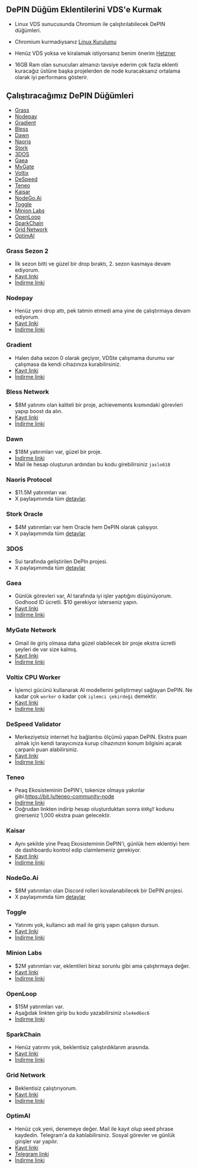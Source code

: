 ## DePIN Düğüm Eklentilerini VDS'e Kurmak
* Linux VDS sunucusunda Chromium ile çalıştırılabilecek DePIN düğümleri.

* Chromium kurmadıysanız [Linux Kurulumu](https://github.com/0xGutso/Linux_Chromium)

* Henüz VDS yoksa ve kiralamak istiyorsanız benim önerim [Hetzner](https://hetzner.cloud/?ref=mAtOQt0C0yN0)

* 16GB Ram olan sunucuları almanızı tavsiye ederim çok fazla eklenti kuracağız üstüne başka projelerden de node kuracaksanız ortalama olarak iyi performans gösterir.

## Çalıştıracağımız DePIN Düğümleri

- [Grass](https://github.com/0xGutso/Depins/blob/main/README.md#grass-sezon-2) 
- [Nodepay](https://github.com/0xGutso/Depins/blob/main/README.md#nodepay)
- [Gradient](https://github.com/0xGutso/Depins/blob/main/README.md#gradient)
- [Bless](https://github.com/0xGutso/Depins/blob/main/README.md#bless-network)
- [Dawn](https://github.com/0xGutso/Depins/blob/main/README.md#dawn)
- [Naoris](https://github.com/0xGutso/Depins/blob/main/README.md#naoris-protocol)
- [Stork](https://github.com/0xGutso/Depins/blob/main/README.md#stork-oracle)
- [3DOS](https://github.com/0xGutso/Depins/blob/main/README.md#3dos)
- [Gaea](https://github.com/0xGutso/Depins/blob/main/README.md#gaea)
- [MyGate](https://github.com/0xGutso/Depins/blob/main/README.md#mygate-network)
- [Voltix](https://github.com/0xGutso/Depins/blob/main/README.md#voltix-cpu-worker)
- [DeSpeed](https://github.com/0xGutso/Depins/blob/main/README.md#despeed-validator)
- [Teneo](https://github.com/0xGutso/Depins/blob/main/README.md#teneo)
- [Kaisar](https://github.com/0xGutso/Depins/blob/main/README.md#kaisar)
- [NodeGo.Ai](https://github.com/0xGutso/Depins/blob/main/README.md#nodegoai)
- [Toggle](https://github.com/0xGutso/Depins/blob/main/README.md#toggle)
- [Minion Labs](https://github.com/0xGutso/Depins/blob/main/README.md#minion-labs)
- [OpenLoop](https://github.com/0xGutso/Depins/blob/main/README.md#openloop)
- [SparkChain](https://github.com/0xGutso/Depins/blob/main/README.md#sparkchain)
- [Grid Network](https://github.com/0xGutso/Depins/blob/main/README.md#grid-network)
- [OptimAI](https://github.com/0xGutso/Depins/blob/main/README.md#optimai)

### Grass Sezon 2
- İlk sezon bitti ve güzel bir drop bıraktı, 2. sezon kasmaya devam ediyorum.
- [Kayıt linki](https://app.getgrass.io/register?referralCode=m4j-tdquNftwRbR)
- [İndirme linki](https://chromewebstore.google.com/detail/grass-lite-node/ilehaonighjijnmpnagapkhpcdbhclfg?hl=en-US)

### Nodepay
- Henüz yeni drop attı, pek tatmin etmedi ama yine de çalıştırmaya devam ediyorum.
- [Kayıt linki](https://app.nodepay.ai/register?ref=S5UKSkORSPXaL9y)
- [İndirme linki](https://chromewebstore.google.com/detail/nodepay-extension/lgmpfmgeabnnlemejacfljbmonaomfmm?hl=en-US)

### Gradient
- Halen daha sezon 0 olarak geçiyor, VDSte çalışmama durumu var çalışmasa da kendi cihazınıza kurabilirsiniz.
- [Kayıt linki](https://app.gradient.network/signup?code=ZANUIO)
- [İndirme linki](https://chromewebstore.google.com/detail/gradient-sentry-node/caacbgbklghmpodbdafajbgdnegacfmo?hl=en-US)

### Bless Network
- $8M yatırımı olan kaliteli bir proje, achievements kısmındaki görevleri yapıp boost da alın.
- [Kayıt linki](https://bless.network/dashboard?ref=JO4O7P)
- [İndirme linki](https://chromewebstore.google.com/detail/bless/pljbjcehnhcnofmkdbjolghdcjnmekia?hl=en-US)

### Dawn
- $18M yatırımları var, güzel bir proje.
- [İndirme linki](https://chromewebstore.google.com/detail/dawn-validator-chrome-ext/fpdkjdnhkakefebpekbdhillbhonfjjp)
- Mail ile hesap oluşturun ardından bu kodu girebilirsiniz ``jaslo618``

### Naoris Protocol
- $11.5M yatırımları var.
- X paylaşımımda tüm [detaylar](https://x.com/0xGutso/status/1885392758812053731).

### Stork Oracle
- $4M yatırımları var hem Oracle hem DePIN olarak çalışıyor.
- X paylaşımımda tüm [detaylar](https://x.com/0xGutso/status/1895215213298766049)

### 3DOS
- Sui tarafında geliştirilen DePIn projesi.
- X paylaşımımda tüm [detaylar](https://x.com/0xGutso/status/1890855777411506460)

### Gaea 
- Günlük görevleri var, AI tarafında iyi işler yaptığını düşünüyorum. Godhood ID ücretli. $10 gerekiyor isterseniz yapın.
- [Kayıt linki](https://app.aigaea.net/register?ref=gagI4af093JHSi)
- [İndirme linki](https://chromewebstore.google.com/detail/gaea-extension/cpjicfogbgognnifjgmenmaldnmeeeib?hl=en-US)

### MyGate Network
- Gmail ile giriş olmasa daha güzel olabilecek bir proje ekstra ücretli şeyleri de var size kalmış.
- [Kayıt linki](https://app.mygate.network/login?code=mwoW6x)
- [İndirme linki](https://chromewebstore.google.com/detail/mygate-network-node/hajiimgolngmlbglaoheacnejbnnmoco?hl=en-US)

### Voltix CPU Worker
- İşlemci gücünü kullanarak AI modellerini geliştirmeyi sağlayan DePIN. Ne kadar çok ``worker`` o kadar çok ``işlemci çekirdeği`` demektir.
- [Kayıt linki](https://voltix.ai/dashboard/salenodes?ref=PN2V7)
- [İndirme linki](https://chromewebstore.google.com/detail/voltix-built-for-ai-speci/dhffhdepkkepbcienheompkncklalogf?hl=en-US)

### DeSpeed Validator
- Merkeziyetsiz internet hız bağlantısı ölçümü yapan DePIN. Ekstra puan almak için kendi tarayıcınıza kurup cihazınızın konum bilgisini açarak çarpanlı puan alabilirsiniz.
- [Kayıt linki](https://app.despeed.net/register?ref=Q2wEGA6lWWTc)
- [İndirme linki](https://chromewebstore.google.com/detail/despeed-validator/ofpfdpleloialedjbfpocglfggbdpiem?hl=en-US)

### Teneo 
- Peaq Ekosisteminin DePIN'i, tokenize olmaya yakınlar gibi.https://bit.ly/teneo-community-node
- [İndirme linki](https://chromewebstore.google.com/detail/teneo-community-node/emcclcoaglgcpoognfiggmhnhgabppkm)
- Doğrudan linkten indirip hesap oluşturduktan sonra ``0XRgT`` kodunu girerseniz 1,000 ekstra puan gelecektir.

### Kaisar
- Aynı şekilde yine Peaq Ekosisteminin DePIN'i, günlük hem eklentiyi hem de dashboardu kontrol edip claimlemeniz gerekiyor.
- [Kayıt linki](https://zero.kaisar.io/register?ref=PTNamC293)
- [İndirme linki](https://chromewebstore.google.com/detail/kaisar-zeronode/mmlnljdcfjnfeikeioghbkobdcmnhgko?hl=en-US)

### NodeGo.Ai
- $8M yatırımları olan Discord rolleri kovalanabilecek bir DePIN projesi.
- X paylaşımımda tüm [detaylar ](https://x.com/0xGutso/status/1889048011319517308)

### Toggle
- Yatırımı yok, kullanıcı adı mail ile giriş yapın çalışsın dursun.
- [Kayıt linki](https://toggle.pro/sign-up/0e042332-2a0b-4cc8-a58c-d1334f4921e7)
- [İndirme linki](https://chromewebstore.google.com/detail/toggle-extension/bnkekngmddejlfdeefjilpfdhomeomgb)

### Minion Labs
- $2M yatırımları var, eklentileri biraz sorunlu gibi ama çalıştırmaya değer.
- [Kayıt linki](https://invite.minionlab.io/?referralCode=sdlsOBcJ)
- [İndirme linki](https://chromewebstore.google.com/detail/minionlab/fgamijdhamopilihagheoalbifagafka)


### OpenLoop
- $15M yatırımları var.
- Aşağıdak linkten girip bu kodu yazabilirsiniz ``ole4ed6ec6``
- [İndirme linki](https://chromewebstore.google.com/detail/openloopso-sentry-node-ex/effapmdildnpkiaeghlkicpfflpiambm?hl=en-US)

### SparkChain
- Henüz yatırımı yok, beklentisiz çalıştırdıklarım arasında.
- [Kayıt linki](https://sparkchain.ai/signup?r=46652081)
- [İndirme linki](https://chromewebstore.google.com/detail/spark-lite-node/jlpniknnodfkbmbgkjelcailjljlecch?hl=en-US)

### Grid Network
- Beklentisiz çalıştırıyorum.
- [Kayıt linki](https://sso.getgrid.ai/registration?referral_code=17cb0a3)
- [İndirme linki](https://chromewebstore.google.com/detail/grid-network-node/eacpdnipdgdgpbkbehaggdoapciommff?hl=en-US&utm_source=ext_sidebar)

### OptimAI 
- Henüz çok yeni, denemeye değer. Mail ile kayıt olup seed phrase kaydedin. Telegram'a da katılabilirsiniz. Sosyal görevler ve günlük girişler var yapılır.
- [Kayıt linki](https://node.optimai.network/register?ref=0F1EE7D5)
- [Telegram linki](https://t.me/OptimAI_Node_Bot/app?startapp=0F1EE7D5)
- [İndirme linki](https://chromewebstore.google.com/detail/optimai-lite-node/njlfcjdojmopagogfpjgcbnpmiknapnd)